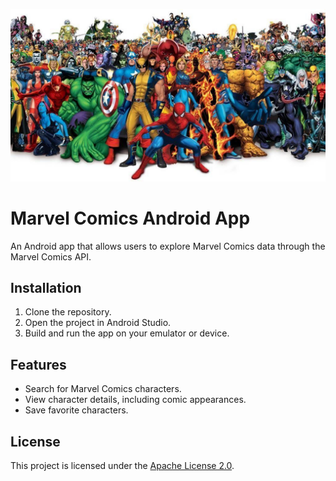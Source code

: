 ![Image](./app/src/main/res/drawable/marvel_comics_wallpapers.jpg)
# Marvel Comics Android App

An Android app that allows users to explore Marvel Comics data through the Marvel Comics API.
## Installation
1. Clone the repository.
2. Open the project in Android Studio.
3. Build and run the app on your emulator or device.
## Features
- Search for Marvel Comics characters.
- View character details, including comic appearances.
- Save favorite characters.
## License
This project is licensed under the [Apache License 2.0](LICENSE).
